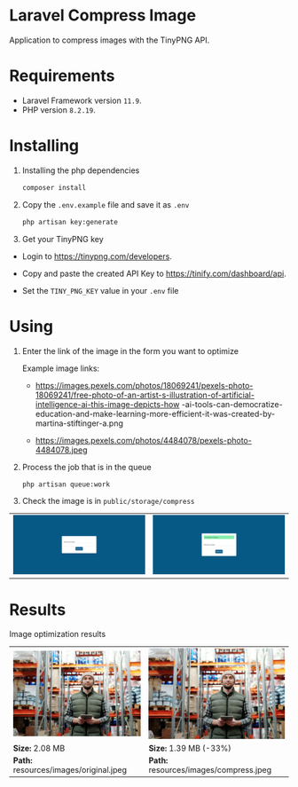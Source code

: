 # Laravel Compress Image

Application to compress images with the TinyPNG API.

# Requirements

- Laravel Framework version `11.9`.
- PHP version `8.2.19`.


# Installing

1. Installing the php dependencies

    ```bash
    composer install
    ```

2. Copy the `.env.example` file and save it as `.env`


    ```bash
    php artisan key:generate
    ```

3. Get your TinyPNG key

- Login to https://tinypng.com/developers.

- Copy and paste the created API Key to https://tinify.com/dashboard/api.

- Set the `TINY_PNG_KEY` value in your `.env` file

# Using

1. Enter the link of the image in the form you want to optimize

    Example image links:

    - https://images.pexels.com/photos/18069241/pexels-photo-18069241/free-photo-of-an-artist-s-illustration-of-artificial-intelligence-ai-this-image-depicts-how -ai-tools-can-democratize-education-and-make-learning-more-efficient-it-was-created-by-martina-stiftinger-a.png

    - https://images.pexels.com/photos/4484078/pexels-photo-4484078.jpeg


2. Process the job that is in the queue

    ```bash
    php artisan queue:work
    ```

3. Check the image is in `public/storage/compress`



<table>
    <tr>
        <td>
            <img
                src="resources/images/preview.png"  alt="Preview"
                width="500px"
                height="auto"
            >
        </td>
        <td>
            <img
                src="resources/images/preview-2.png"  alt="Image processing..."
                width="500px"
                height="auto"
            >
        </td>
    </tr>
</table>

# Results

Image optimization results

<table>
    <tr>
        <td>
            <img
                src="resources/images/original.jpeg"  alt="Original Image"
                width="500px"
                height="auto"
            >
        </td>
        <td>
            <img
                src="resources/images/compress.jpeg"  alt="Compressed Image"
                width="500px"
                height="auto"
            >
        </td>
    </tr>
    <tr>
        <td>
            <strong>Size:</strong> 2.08 MB
        </td>
        <td>
            <strong>Size:</strong> 1.39 MB (-33%)
        </td>
    </tr>
    <tr>
        <td>
            <strong>Path:</strong>
            resources/images/original.jpeg
        </td>
        <td>
            <strong>Path:</strong>
            resources/images/compress.jpeg
        </td>
    </tr>
</table>
